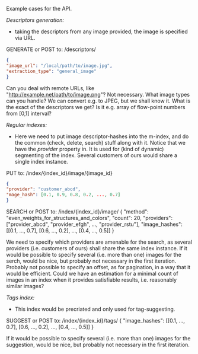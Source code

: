 
Example cases for the API.

*Descriptors generation:*

* taking the descriptors from any image provided, the image is specified via URL.

GENERATE or POST to:
/descriptors/
```json
{
"image_url": "/local/path/to/image.jpg",
"extraction_type": "general_image"
}
```
Can you deal with remote URLs, like "http://example.net/path/to/image.png"? Not necessary.
What image types can you handle? We can convert e.g. to JPEG, but we shall know it.
What is the exact of the descriptors we get? Is it e.g. array of flow-point numbers from [0,1] interval?

*Regular indexes:*

* Here we need to put image descriptor-hashes into the m-index, and do the common (check, delete, search) stuff along with it.
Notice that we have the _provider_ property in. It is used for (kind of dynamic) segmenting of the index.
Several customers of ours would share a single index instance.

PUT to:
/index/{index_id}/image/{image_id}
```json
{
"provider": "customer_abcd",
"mage_hash": [0.1, 0.9, 0.8, 0.2, ..., 0.7]
}
```

SEARCH or POST to:
/index/{index_id}/image/
{
"method": "even_weights_for_structures_and_colors",
"count": 20,
"providers": ["provider_abcd", "provider_efgh", ..., "provider_rstu"],
"image_hashes": [[0.1, ..., 0.7], [0.6, ..., 0.2], ..., [0.4, ..., 0.5]]
}

We need to specify which providers are amenable for the search, as several providers (i.e. customers of ours)
shall share the same index instance.
If it would be possible to specify several (i.e. more than one) images for the serch, would be nice, but probably
not necessary in the first iteration.
Probably not possible to specify an offset, as for pagination, in a way that it would be efficient.
Could we have an estimation for a minimal count of images in an index when it provides satisfiable results, i.e. reasonably similar images?

*Tags index:*

* This index would be precriated and only used for tag-suggesting.

SUGGEST or POST to:
/index/{index_id}/tags/
{
"image_hashes": [[0.1, ..., 0.7], [0.6, ..., 0.2], ..., [0.4, ..., 0.5]]
}

If it would be possible to specify several (i.e. more than one) images for the suggestion, would be nice, but probably
not necessary in the first iteration.

